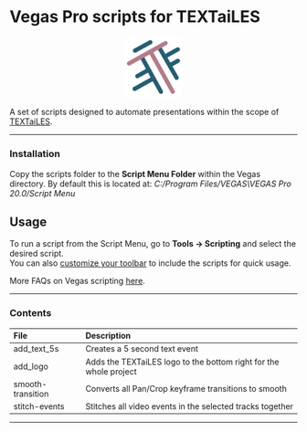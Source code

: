 # Vegas Pro scripts for TEXTaiLES

<!-- ![TEXTaiLES Logo](/res/Icon-Textailes-Colour-RGB-Ver.png) -->
<p align="center">
    <img src="res/Icon-Textailes-Colour-RGB-Ver.png" alt="Alt text" width="100"/>
</p>

A set of scripts designed to automate presentations within the scope of [TEXTaiLES](https://www.echoes-eccch.eu/textailes/).

---
### Installation

Copy the scripts folder to the **Script Menu Folder** within the Vegas directory.
By default this is located at: _C:/Program Files/VEGAS\VEGAS Pro 20.0/Script Menu_

## Usage
To run a script from the Script Menu, go to **Tools &rarr; Scripting** and select the desired script.  
You can also [customize your toolbar](https://help.magix-hub.com/video/vegas/22/en/content/topics/2-window/customizetoolbar.htm) to include the scripts for quick usage.

More FAQs on Vegas scripting [here](https://help.magix-hub.com/video/vegas/21/en/content/topics/external/vegasscriptfaq.html?skinName=Dark&tocpath=Automation%20and%20Scripting%7CUsing%20Scripting%7C_____1).

---
### Contents
File|Description
:---|:---
add_text_5s|Creates a 5 second text event
add_logo|Adds the TEXTaiLES logo to the bottom right for the whole project
smooth-transition|Converts all Pan/Crop keyframe transitions to smooth
stitch-events|Stitches all video events in the selected tracks together
---